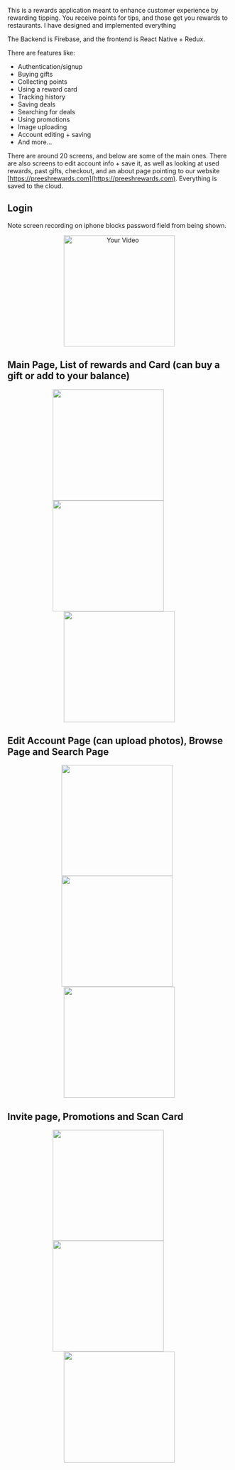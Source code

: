 This is a rewards application meant to enhance customer experience by rewarding tipping. You receive points for tips, and those get you rewards to restaurants. I have designed and implemented everything

The Backend is Firebase, and the frontend is React Native + Redux.

There are features like:
- Authentication/signup
- Buying gifts
- Collecting points
- Using a reward card
- Tracking history
- Saving deals
- Searching for deals
- Using promotions
- Image uploading
- Account editing + saving
- And more...

There are around 20 screens, and below are some of the main ones. There are also screens to edit account info + save it, as well as looking at used rewards, past gifts, checkout, and an about page pointing to our website [https://preeshrewards.com](https://preeshrewards.com). Everything is saved to the cloud.

## Login
Note screen recording on iphone blocks password field from being shown.
<p align="center">
  <img src="[https://github.com/noahnefsky/Preesh-Rewards/assets/](https://user-images.githubusercontent.com/)77079369/22b672cc-7c4b-4cb1-8db3-b5352228be7d" width="250" alt="Your Video">
</p>

## Main Page, List of rewards and Card (can buy a gift or add to your balance)
<p align="center">
  <img src="https://github.com/noahnefsky/Preesh-Rewards/assets/77079369/7e2581a2-1e07-428d-a4bd-517707147555" width="250" style="margin-right: 50px;">
  <img src="https://github.com/noahnefsky/Preesh-Rewards/assets/77079369/0be7677e-cce8-4858-bd49-c256cf5166c3" width="250" style="margin-right: 50px;">
  <img src="https://github.com/noahnefsky/Preesh-Rewards/assets/77079369/83a8deb0-5e25-4865-bd26-1df8fa531185" width="250">
</p>

## Edit Account Page (can upload photos), Browse Page and Search Page
<p align="center">
  <img src="https://github.com/noahnefsky/Preesh-Rewards/assets/77079369/de033b59-08ba-4116-a3bc-d660b7067326" width="250" style="margin-right: 10px;">
  <img src="https://github.com/noahnefsky/Preesh-Rewards/assets/77079369/8654cbd7-bf84-40ce-b8cb-d38b9b176c2f" width="250" style="margin-right: 10px;">
  <img src="https://github.com/noahnefsky/Preesh-Rewards/assets/77079369/3c95af22-f314-4b38-ada9-bc0bc36efd7e" width="250">
</p>

## Invite page, Promotions and Scan Card
<p align="center">
  <img src="https://github.com/noahnefsky/Preesh-Rewards/assets/77079369/9b427aa5-cf63-43b6-bb90-7ebeba1466ed" width="250" style="margin-right: 50px;">
  <img src="https://github.com/noahnefsky/Preesh-Rewards/assets/77079369/27ebaae5-21b3-407e-a8b6-d06531709955" width="250" style="margin-right: 50px;">
  <img src="https://github.com/noahnefsky/Preesh-Rewards/assets/77079369/2f8ae750-2f4e-42bc-af85-81885c9d665d" width="250">
</p>
